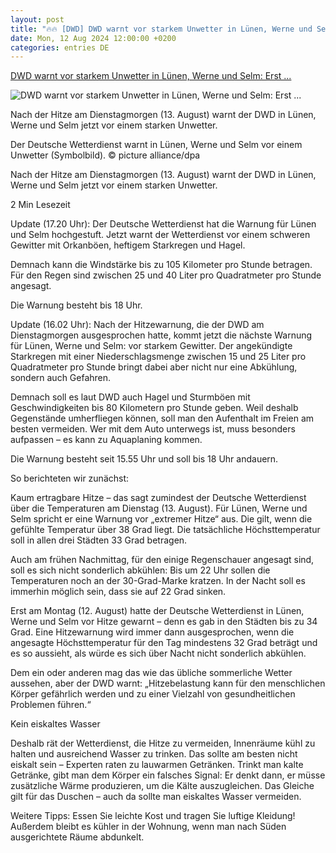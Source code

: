 ```yaml
---
layout: post
title: "🔥🔥 [DWD] DWD warnt vor starkem Unwetter in Lünen, Werne und Selm: Erst ..."
date: Mon, 12 Aug 2024 12:00:00 +0200
categories: entries DE
---
```

[DWD warnt vor starkem Unwetter in Lünen, Werne und Selm: Erst ...](https://www.ruhrnachrichten.de/luenen/hitzewarnung-fuer-luenen-werne-und-selm-34-grad-erwartet-dwd-warnt-w921767-2001324881/)

![DWD warnt vor starkem Unwetter in Lünen, Werne und Selm: Erst ...](https://www.ruhrnachrichten.de/wp-content/uploads/2024/08/13/14/630_0900_4015315_Blitzeinschlag_dpa-1648x824.jpg)

Nach der Hitze am Dienstagmorgen (13. August) warnt der DWD in Lünen, Werne und Selm jetzt vor einem starken Unwetter.

Der Deutsche Wetterdienst warnt in Lünen, Werne und Selm vor einem Unwetter (Symbolbild). © picture alliance/dpa

Nach der Hitze am Dienstagmorgen (13. August) warnt der DWD in Lünen, Werne und Selm jetzt vor einem starken Unwetter.

2 Min Lesezeit

Update (17.20 Uhr): Der Deutsche Wetterdienst hat die Warnung für Lünen und Selm hochgestuft. Jetzt warnt der Wetterdienst vor einem schweren Gewitter mit Orkanböen, heftigem Starkregen und Hagel.

Demnach kann die Windstärke bis zu 105 Kilometer pro Stunde betragen. Für den Regen sind zwischen 25 und 40 Liter pro Quadratmeter pro Stunde angesagt.

Die Warnung besteht bis 18 Uhr.

Update (16.02 Uhr): Nach der Hitzewarnung, die der DWD am Dienstagmorgen ausgesprochen hatte, kommt jetzt die nächste Warnung für Lünen, Werne und Selm: vor starkem Gewitter. Der angekündigte Starkregen mit einer Niederschlagsmenge zwischen 15 und 25 Liter pro Quadratmeter pro Stunde bringt dabei aber nicht nur eine Abkühlung, sondern auch Gefahren.

Demnach soll es laut DWD auch Hagel und Sturmböen mit Geschwindigkeiten bis 80 Kilometern pro Stunde geben. Weil deshalb Gegenstände umherfliegen können, soll man den Aufenthalt im Freien am besten vermeiden. Wer mit dem Auto unterwegs ist, muss besonders aufpassen – es kann zu Aquaplaning kommen.

Die Warnung besteht seit 15.55 Uhr und soll bis 18 Uhr andauern.

So berichteten wir zunächst:

Kaum ertragbare Hitze – das sagt zumindest der Deutsche Wetterdienst über die Temperaturen am Dienstag (13. August). Für Lünen, Werne und Selm spricht er eine Warnung vor „extremer Hitze“ aus. Die gilt, wenn die gefühlte Temperatur über 38 Grad liegt. Die tatsächliche Höchsttemperatur soll in allen drei Städten 33 Grad betragen.

Auch am frühen Nachmittag, für den einige Regenschauer angesagt sind, soll es sich nicht sonderlich abkühlen: Bis um 22 Uhr sollen die Temperaturen noch an der 30-Grad-Marke kratzen. In der Nacht soll es immerhin möglich sein, dass sie auf 22 Grad sinken.

Erst am Montag (12. August) hatte der Deutsche Wetterdienst in Lünen, Werne und Selm vor Hitze gewarnt – denn es gab in den Städten bis zu 34 Grad. Eine Hitzewarnung wird immer dann ausgesprochen, wenn die angesagte Höchsttemperatur für den Tag mindestens 32 Grad beträgt und es so aussieht, als würde es sich über Nacht nicht sonderlich abkühlen.

Dem ein oder anderen mag das wie das übliche sommerliche Wetter aussehen, aber der DWD warnt: „Hitzebelastung kann für den menschlichen Körper gefährlich werden und zu einer Vielzahl von gesundheitlichen Problemen führen.“

Kein eiskaltes Wasser

Deshalb rät der Wetterdienst, die Hitze zu vermeiden, Innenräume kühl zu halten und ausreichend Wasser zu trinken. Das sollte am besten nicht eiskalt sein – Experten raten zu lauwarmen Getränken. Trinkt man kalte Getränke, gibt man dem Körper ein falsches Signal: Er denkt dann, er müsse zusätzliche Wärme produzieren, um die Kälte auszugleichen. Das Gleiche gilt für das Duschen – auch da sollte man eiskaltes Wasser vermeiden.

Weitere Tipps: Essen Sie leichte Kost und tragen Sie luftige Kleidung! Außerdem bleibt es kühler in der Wohnung, wenn man nach Süden ausgerichtete Räume abdunkelt.

